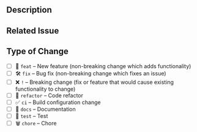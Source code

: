 <!--
  Thanks for contributing!

  Provide a description of your changes below and a general summary in the
  title.

  Please look at the following checklist to ensure that your PR can be accepted
  quickly:
-->

## Description

<!--- Describe your changes in detail -->

## Related Issue

<!--- Link the relevant issue here -->

## Type of Change

<!--- Put an `x` in all the boxes that apply: -->

- [ ] 🚀 `feat` – New feature (non-breaking change which adds functionality)
- [ ] 🛠️ `fix` – Bug fix (non-breaking change which fixes an issue)
- [ ] ❌ `!` – Breaking change (fix or feature that would cause existing functionality to change)
- [ ] 🧹 `refactor` – Code refactor
- [ ] ✅ `ci` – Build configuration change
- [ ] 📝 `docs` – Documentation
- [ ] 🧪 `test` – Test
- [ ] 🗑️ `chore` – Chore
